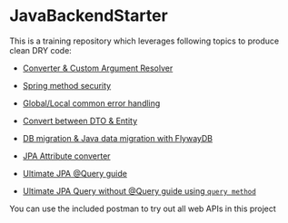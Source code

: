 # JavaBackendStarter

This is a training repository which leverages following topics to produce clean DRY code:

- [Converter & Custom Argument Resolver](https://www.baeldung.com/spring-mvc-custom-data-binder)

- [Spring method security](https://www.baeldung.com/spring-security-method-security)

- [Global/Local common error handling](https://www.baeldung.com/exception-handling-for-rest-with-spring)

- [Convert between DTO & Entity](https://www.baeldung.com/entity-to-and-from-dto-for-a-java-spring-application)

- [DB migration & Java data migration with FlywayDB](https://flywaydb.org)

- [JPA Attribute converter](https://www.baeldung.com/jpa-attribute-converters)

- [Ultimate JPA @Query guide](https://thoughts-on-java.org/spring-data-jpa-query-annotation/)

- [Ultimate JPA Query without @Query guide using `query method`](https://docs.spring.io/spring-data/data-jpa/docs/1.4.x/reference/htmlsingle/#repositories.query-methods)


You can use the included postman to try out all web APIs in this project
